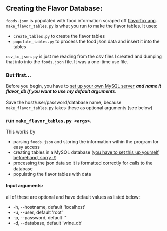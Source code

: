 ## Creating the Flavor Database:

`foods.json` is populated with food information scraped off [flavorfox.app](flavorfox.app).
<br />
`make_flavor_tables.py` is what you run to make the flavor tables. It uses:

- `create_tables.py` to create the flavor tables
- `populate_tables.py` to process the food json data and insert it into the tables
  <br />

`csv_to_json.py` is just me reading from the csv files I created and dumping that info into the `foods.json` file. It
was a one-time use file.

### But first...

Before you begin, you have to
[set up your own MySQL server](https://dev.mysql.com/doc/mysql-getting-started/en/) *__and name it flavor_db if you want
to use my default arguments__*.
<br />
<br />
Save the host/user/password/database name, because `make_flavor_tables.py` takes these as optional arguments (see below)

### run `make_flavor_tables.py <args>`.

This works by

- parsing `foods.json` and storing the information within the program for easy access
- creating tables in a MySQL
  database ([you have to set this up yourself beforehand, sorry :/](https://dev.mysql.com/doc/mysql-getting-started/en/))
- processing the json data so it is formatted correctly for calls to the database
- populating the flavor tables with data

#### Input arguments:

all of these are optional and have default values as listed below:

- -h, --hostname, default 'localhost'
- -u, --user, default 'root'
- -p, --password, default ''
- -d, --database, default 'wine_db'


